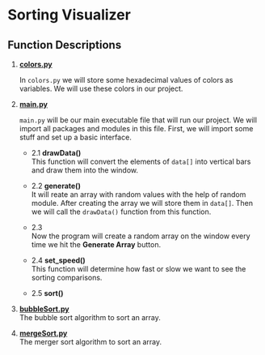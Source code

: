 # Sorting Visualizer

## Function Descriptions

1. **[colors.py](colors.py)**

    In `colors.py` we will store some hexadecimal values of colors as variables. We will use these colors in our project.

2. **[main.py](main.py)**

    `main.py` will be our main executable file that will run our project. We will import all packages and modules in this file. First, we will import some stuff and set up a basic interface.

    * 2.1 **drawData()**
    <br>This function will convert the elements of `data[]` into vertical bars and draw them into the window.

    * 2.2 **generate()**
    <br>It will reate an array with random values with the help of random module. After creating the array we will store them in `data[]`. Then we will call the `drawData()` function from this function.

    * 2.3
    <br>Now the program will create a random array on the window every time we hit the **Generate Array** button.

    * 2.4 **set_speed()**
    <br>This function will determine how fast or slow we want to see the sorting comparisons.

    * 2.5 **sort()**

3. **[bubbleSort.py](algorithms/bubbleSort.py)**
<br>The bubble sort algorithm to sort an array.

4. **[mergeSort.py](algorithms/mergeSort.py)**
<br>The merger sort algorithm to sort an array.

